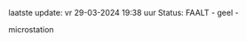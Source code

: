 laatste update: 
vr 29-03-2024 19:38   uur 
Status: FAALT - geel - 
<div class="service Y">microstation</div>